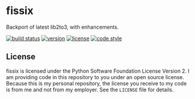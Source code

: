 fissix
======

Backport of latest lib2to3, with enhancements.

[![build status](https://travis-ci.org/jreese/fissix.svg?branch=master)](https://travis-ci.org/jreese/fissix)
[![version](https://img.shields.io/pypi/v/fissix.svg)](https://pypi.org/project/fissix)
[![license](https://img.shields.io/pypi/l/fissix.svg)](https://github.com/jreese/fissix/blob/master/LICENSE)
[![code style](https://img.shields.io/badge/code%20style-black-000000.svg)](https://github.com/ambv/black)


License
-------

fissix is licensed under the Python Software Foundation License Version 2.
I am providing code in this repository to you under an open source license.
Because this is my personal repository, the license you receive to my code
is from me and not from my employer.
See the ``LICENSE`` file for details.

